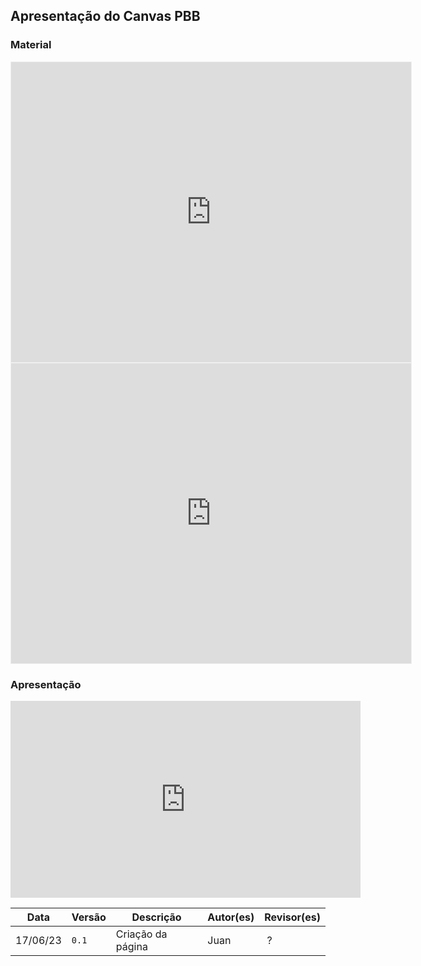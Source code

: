 ## Apresentação do Canvas PBB

### Material

<iframe src='https://app.mural.co/embed/1b1a8780-fe0a-47ed-914b-eb237d9edb1a' width='100%' height='480px' style='min-width: 640px; min-height: 480px; background-color: #f4f4f4; border: 1px solid #efefef' sandbox='allow-same-origin allow-scripts allow-modals allow-popups allow-popups-to-escape-sandbox'></iframe>

<iframe src="https://docs.google.com/spreadsheets/d/e/2PACX-1vRSXO-vu-cbLUFBhnEtWLnpwkALJZGNdr_EJHoSUG4tkjUgoh59i6jTSJXZamzTogEbULnBCfWc5VZF/pubhtml?gid=2146737397&amp;single=true&amp;widget=true&amp;headers=false" width='100%' height='480px' style='min-width: 640px; min-height: 480px; background-color: #f4f4f4; border: 1px solid #efefef' sandbox='allow-same-origin allow-scripts allow-modals allow-popups allow-popups-to-escape-sandbox'></iframe>


### Apresentação

<iframe width="560" height="315" src="https://www.youtube.com/embed/?" title="YouTube video player" frameborder="0" allow="accelerometer; autoplay; clipboard-write; encrypted-media; gyroscope; picture-in-picture; web-share" allowfullscreen></iframe>

Data | Versão | Descrição | Autor(es) | Revisor(es)
---- | ------ | --------- | ----- | ---------
17/06/23 | `0.1` | Criação da página| Juan | ?
